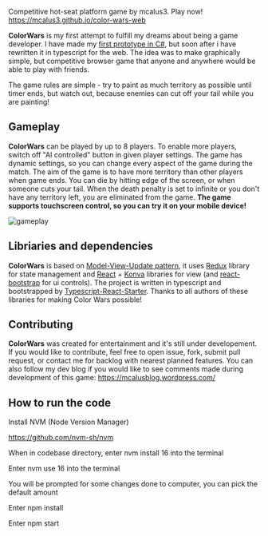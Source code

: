 Competitive hot-seat platform game by mcalus3. Play now! https://mcalus3.github.io/color-wars-web

**ColorWars** is my first attempt to fulfill my dreams about being a game developer. I have made my [first prototype in C#][cw], but soon after i have rewritten it in typescript for the web. The idea was to make graphically simple, but competitive browser game that anyone and anywhere would be able to play with friends.

The game rules are simple - try to paint as much territory as possible until timer ends, but watch out, because enemies can cut off your tail while you are painting!

## Gameplay

**ColorWars** can be played by up to 8 players. To enable more players, switch off "AI controlled" button in given player settings. The game has dynamic settings, so you can change every aspect of the game during the match. The aim of the game is to have more territory than other players when game ends. You can die by hitting edge of the screen, or when someone cuts your tail. When the death penalty is set to infinite or you don't have any territory left, you are eliminated from the game.
**The game supports touchscreen control, so you can try it on your mobile device!**

![gameplay](https://github.com/mcalus3/color-wars-web/blob/master/resources/gameplay.gif)

## Libriaries and dependencies

**ColorWars** is based on [Model-View-Update pattern][elm], it uses [Redux] library for state management and [React] + [Konva] libraries for view (and [react-bootstrap] for ui controls). The project is written in typescript and bootstrapped by [Typescript-React-Starter][trs].
Thanks to all authors of these libraries for making Color Wars possible!

## Contributing

**ColorWars** was created for entertainment and it's still under developement. If you would like to contribute, feel free to open issue, fork, submit pull request, or contact me for backlog with nearest planned features. You can also follow my dev blog if you would like to see comments made during development of this game: https://mcalusblog.wordpress.com/ 

   [cw]: <https://github.com/mcalus3/ColorWars>
   [trs]: <https://github.com/Microsoft/TypeScript-React-Starter>
   [trs]: <https://github.com/Microsoft/TypeScript-React-Starter>
   [elm]: <https://guide.elm-lang.org/architecture/>
   [Redux]: <https://github.com/reactjs/redux>
   [React]: <https://github.com/facebook/react>
   [Konva]: <https://github.com/konvajs/konva>
   [react-bootstrap]: <https://github.com/react-bootstrap/react-bootstrap>

## How to run the code

Install NVM (Node Version Manager)

https://github.com/nvm-sh/nvm

When in codebase directory, enter nvm install 16 into the terminal

Enter nvm use 16 into the terminal

You will be prompted for some changes done to computer, you can pick the default amount

Enter npm install

Enter npm start

